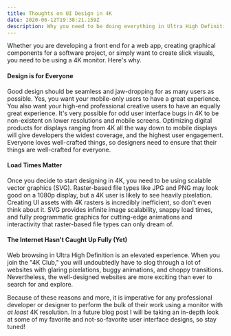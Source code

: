 ```yaml
---
title: Thoughts on UI Design in 4K
date: 2020-06-12T19:38:21.159Z
description: Why you need to be doing everything in Ultra High Definition
---
```

Whether you are developing a front end for a web app, creating graphical components for a software project, or simply want to create slick visuals, you need to be using a 4K monitor. Here's why.

#### Design is for Everyone

Good design should be seamless and jaw-dropping for as many users as possible. Yes, you want your mobile-only users to have a great experience. You also want your high-end professional creative users to have an equally great experience. It's very possible for odd user interface bugs in 4K to be non-existent on lower resolutions and mobile screens. Optimizing digital products for displays ranging from 4K all the way down to mobile displays will give developers the widest coverage, and the highest user engagement. Everyone loves well-crafted things, so designers need to ensure that their things are well-crafted for everyone.

#### Load Times Matter

Once you decide to start designing in 4K, you need to be using scalable vector graphics (SVG). Raster-based file types like JPG and PNG may look good on a 1080p display, but a 4K user is likely to see heavily pixelation. Creating UI assets with 4K rasters is incredibly inefficient, so don't even think about it. SVG provides infinite image scalability, snappy load times, and fully programmatic graphics for cutting-edge animations and interactivity that raster-based file types can only dream of.

#### The Internet Hasn't Caught Up Fully (Yet)

Web browsing in Ultra High Definition is an elevated experience. When you join the "4K Club," you will undoubtedly have to slog through a lot of websites with glaring pixelations, buggy animations, and choppy transitions. Nevertheless, the well-designed websites are more exciting than ever to search for and explore. 

Because of these reasons and more, it is imperative for any professional developer or designer to perform the bulk of their work using a monitor with *at least* 4K resolution. In a future blog post I will be taking an in-depth look at some of my favorite and not-so-favorite user interface designs, so stay tuned!